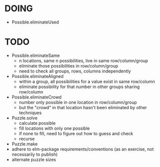 # DOING

+ Possible.eliminateUsed

# TODO

+ Possible.eliminateSame
  + n locations, same n possibilities, live in same row/column/group
  + eliminate those possibilities in row/column/group
  + need to check all groups, rows, columns independently
+ Possible.eliminateAligned
  + within a group, all possibilities for a value exist in same row/column
  + eliminate possibility for that number in other groups sharing row/column
+ Possible.eliminateCrowd
  + number only possible in one location in row/column/group
  + but the "crowd" in that location hasn't been eliminated by other techniques
+ Puzzle.solve
  + calculate possible
  + fill locations with only one possible
  + if none to fill, need to figure out how to guess and check
  + recurse
+ Puzzle.make
+ adhere to elm-package requirements/conventions (as an exercise, not necessarily to publish)
+ alternate puzzle sizes
